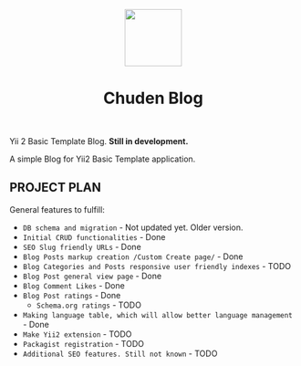 <p align="center">
    <a href="https://github.com/yiisoft" target="_blank">
        <img src="https://avatars0.githubusercontent.com/u/993323" height="100px">
    </a>
    <h1 align="center">Chuden Blog</h1>
    <br>
</p>

Yii 2 Basic Template Blog. **Still in development.**

A simple Blog for Yii2 Basic Template application.

PROJECT PLAN
-------

General features to fulfill:

- `DB schema and migration` - Not updated yet. Older version.
- `Initial CRUD functionalities` - Done
- `SEO Slug friendly URLs` - Done
- `Blog Posts markup creation /Custom Create page/` - Done
- `Blog Categories and Posts responsive user friendly indexes` - TODO
- `Blog Post general view page` - Done
- `Blog Comment Likes` - Done
- `Blog Post ratings` - Done
	- `Schema.org ratings` - TODO
- `Making language table, which will allow better language management` - Done
- `Make Yii2 extension` - TODO
- `Packagist registration` - TODO
- `Additional SEO features. Still not known` - TODO